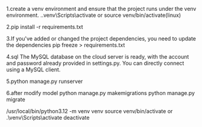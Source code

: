 1.create a venv environment and ensure that the project runs under the venv environment.
.\.venv\Scripts\activate or source venv/bin/activate(linux)

2.pip install -r requirements.txt  

3.If you've added or changed the project dependencies, 
you need to update the dependencies
pip freeze > requirements.txt

4.sql 
The MySQL database on the cloud server is ready, 
with the account and password already provided in settings.py. 
You can directly connect using a MySQL client.

5.python manage.py runserver 

6.after modify model
python manage.py makemigrations
python manage.py migrate

/usr/local/bin/python3.12 -m venv venv
source venv/bin/activate  or .\venv\Scripts\activate
deactivate




